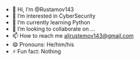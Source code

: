 - 👋 Hi, I’m @Rustamov143
- 👀 I’m interested in CyberSecurity
- 🌱 I’m currently learning Python
- 💞️ I’m looking to collaborate on ...
- 📫 How to reach me alirustemov143@gmail.com
- 😄 Pronouns: He/him/his
- ⚡ Fun fact: Nothing

<!---
Rustamov143/Rustamov143 is a ✨ special ✨ repository because its `README.md` (this file) appears on your GitHub profile.
You can click the Preview link to take a look at your changes.
--->
